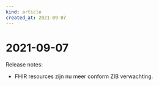 ```yaml
---
kind: article
created_at: 2021-09-07
---
```


# 2021-09-07

Release notes:

* FHIR resources zijn nu meer conform ZIB verwachting.
